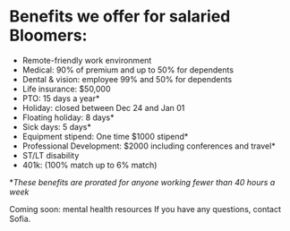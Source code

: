 # Benefits we offer for salaried Bloomers:  

- Remote-friendly work environment 
- Medical: 90% of premium and up to 50% for dependents
- Dental & vision: employee 99% and 50% for dependents
- Life insurance: $50,000
- PTO: 15 days a year*
- Holiday: closed between Dec 24 and Jan 01
- Floating holiday: 8 days*
- Sick days: 5 days*
- Equipment stipend: One time $1000 stipend* 
- Professional Development: $2000 including conferences and travel*
- ST/LT disability 
- 401k: (100% match up to 6% match)

**These benefits are prorated for anyone working fewer than 40 hours a week*

Coming soon: mental health resources
If you have any questions, contact Sofia. 
